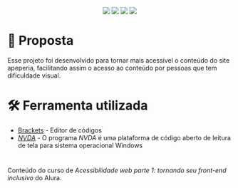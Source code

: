<p align="center">
  <image
  src="https://img.shields.io/github/languages/count/uluizeduardo/Acessibilidade-Web"
  />
  <image
  src="https://img.shields.io/github/languages/top/uluizeduardo/Acessibilidade-Web"
  />
  <image
  src="https://img.shields.io/github/last-commit/uluizeduardo/Acessibilidade-Web"
  />
  <image
  src="https://img.shields.io/github/watchers/uluizeduardo/Acessibilidade-Web"
  />
</p>

# 🚀 Proposta  
Esse projeto foi desenvolvido para tornar mais acessível o conteúdo do site apeperia, facilitando assim o acesso ao conteúdo por pessoas que tem dificuldade visual.


# 🛠 Ferramenta utilizada

- [Brackets](https://brackets.io/) - Editor de códigos
-  [_NVDA_](https://www.nvaccess.org/) - O programa _NVDA_ é uma plataforma de código aberto de leitura de tela para sistema operacional Windows

# 

Conteúdo do curso de *Acessibilidade web parte 1: tornando seu front-end inclusivo* do Alura.
